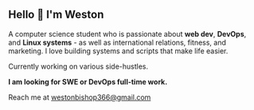 ## Hello 👋 I'm Weston

A computer science student who is passionate about **web dev**, **DevOps**, and **Linux systems** - as well as international relations, fitness, and marketing.
I love building systems and scripts that make life easier.

Currently working on various side-hustles.

**I am looking for SWE or DevOps full-time work.**

Reach me at westonbishop366@gmail.com

<!--
**weston-bish/weston-bish** is a ✨ _special_ ✨ repository because its `README.md` (this file) appears on your GitHub profile.

Here are some ideas to get you started:

- 🔭 I’m currently working on ...
- 🌱 I’m currently learning ...
- 👯 I’m looking to collaborate on ...
- 🤔 I’m looking for help with ...
- 💬 Ask me about ...
- 📫 How to reach me: ...
- 😄 Pronouns: ...
- ⚡ Fun fact: ...
-->
